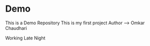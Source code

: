# Demo
This is a Demo Repository
This is my first project
Author --> Omkar Chaudhari

Working Late Night

